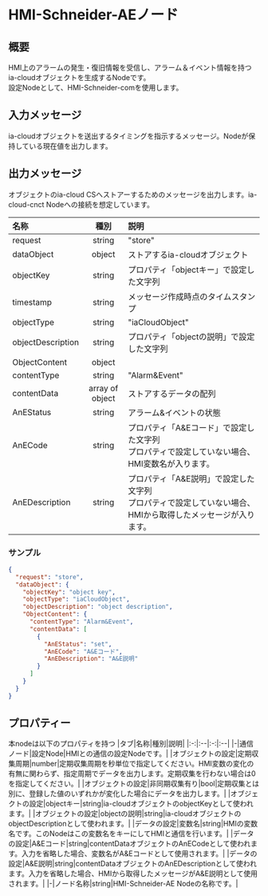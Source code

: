 # HMI-Schneider-AEノード

## 概要

HMI上のアラームの発生・復旧情報を受信し、アラーム＆イベント情報を持つia-cloudオブジェクトを生成するNodeです。  
設定Nodeとして、HMI-Schneider-comを使用します。

## 入力メッセージ

ia-cloudオブジェクトを送出するタイミングを指示するメッセージ。Nodeが保持している現在値を出力します。

## 出力メッセージ

オブジェクトのia-cloud CSへストアーするためのメッセージを出力します。ia-cloud-cnct Nodeへの接続を想定しています。

|名称|種別|説明|
|:--|:-:|:--|
|request|string|"store"|
|dataObject|object|ストアするia-cloudオブジェクト|
|objectKey|string|プロパティ「objectキー」で設定した文字列|
|timestamp|string|メッセージ作成時点のタイムスタンプ|
|objectType|string|"iaCloudObject"|
|objectDescription|string|プロパティ「objectの説明」で設定した文字列|
|ObjectContent|object| |
|contentType|string|"Alarm&Event"|
|contentData|array of object|ストアするデータの配列|
|AnEStatus|string|アラーム&イベントの状態|
|AnECode|string|プロパティ「A&Eコード」で設定した文字列<br>プロパティで設定していない場合、HMI変数名が入ります。|
|AnEDescription|string|プロパティ「A&E説明」で設定した文字列<br>プロパティで設定していない場合、HMIから取得したメッセージが入ります。| 

### サンプル

```json
{
  "request": "store",
  "dataObject": {
    "objectKey": "object key",
    "objectType": "iaCloudObject",
    "objectDescription": "object description",
    "ObjectContent": {
      "contentType": "Alarm&Event",
      "contentData": [
        {
          "AnEStatus": "set",
          "AnECode": "A&Eコード",
          "AnEDescription": "A&E説明"
        }
      ]
    }
  }
}
```

## プロパティー

本nodeは以下のプロパティを持つ
|タブ|名称|種別|説明|
|:-:|:--|:-:|:--|
|-|通信ノード|設定Node|HMIとの通信の設定Nodeです。|
|オブジェクトの設定|定期収集周期|number|定期収集周期を秒単位で指定してください。HMI変数の変化の有無に関わらず、指定周期でデータを出力します。定期収集を行わない場合は0を指定してください。|
|オブジェクトの設定|非同期収集有り|bool|定期収集とは別に、登録した値のいずれかが変化した場合にデータを出力します。|
|オブジェクトの設定|objectキー|string|ia-cloudオブジェクトのobjectKeyとして使われます。|
|オブジェクトの設定|objectの説明|string|ia-cloudオブジェクトのobjectDescriptionとして使われます。|
|データの設定|変数名|string|HMIの変数名です。このNodeはこの変数名をキーにしてHMIと通信を行います。|
|データの設定|A&Eコード|string|contentDataオブジェクトのAnECodeとして使われます。入力を省略した場合、変数名がA&Eコードとして使用されます。|
|データの設定|A&E説明|string|contentDataオブジェクトのAnEDescriptionとして使われます。入力を省略した場合、HMIから取得したメッセージがA&E説明として使用されます。|
|-|ノード名称|string|HMI-Schneider-AE Nodeの名称です。|
